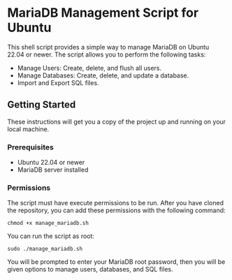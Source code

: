 # MariaDB Management Script for Ubuntu

This shell script provides a simple way to manage MariaDB on Ubuntu 22.04 or newer. The script allows you to perform the following tasks:

- Manage Users: Create, delete, and flush all users.
- Manage Databases: Create, delete, and update a database.
- Import and Export SQL files.

## Getting Started

These instructions will get you a copy of the project up and running on your local machine.

### Prerequisites

- Ubuntu 22.04 or newer
- MariaDB server installed

### Permissions
The script must have execute permissions to be run. After you have cloned the repository, you can add these permissions with the following command:
```
chmod +x manage_mariadb.sh
```

You can run the script as root:
```
sudo ./manage_mariadb.sh
```

You will be prompted to enter your MariaDB root password, then you will be given options to manage users, databases, and SQL files.